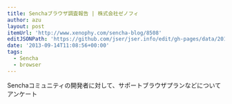 ```yaml
---
title: Senchaブラウザ調査報告 | 株式会社ゼノフィ
author: azu
layout: post
itemUrl: 'http://www.xenophy.com/sencha-blog/8508'
editJSONPath: 'https://github.com/jser/jser.info/edit/gh-pages/data/2013/09/index.json'
date: '2013-09-14T11:08:56+00:00'
tags:
  - Sencha
  - browser
---
```

Senchaコミュニティの開発者に対して、サポートブラウザプランなどについてアンケート
